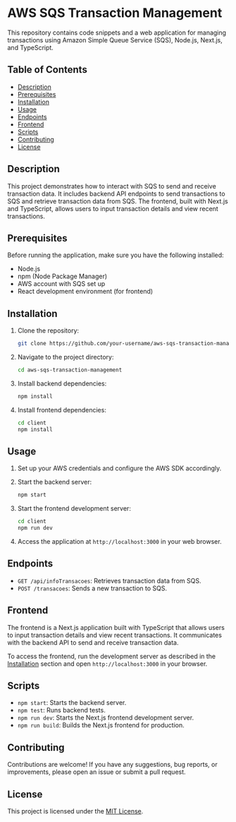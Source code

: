 # AWS SQS Transaction Management

This repository contains code snippets and a web application for managing transactions using Amazon Simple Queue Service (SQS), Node.js, Next.js, and TypeScript.

## Table of Contents

- [Description](#description)
- [Prerequisites](#prerequisites)
- [Installation](#installation)
- [Usage](#usage)
- [Endpoints](#endpoints)
- [Frontend](#frontend)
- [Scripts](#scripts)
- [Contributing](#contributing)
- [License](#license)

## Description

This project demonstrates how to interact with SQS to send and receive transaction data. It includes backend API endpoints to send transactions to SQS and retrieve transaction data from SQS. The frontend, built with Next.js and TypeScript, allows users to input transaction details and view recent transactions.

## Prerequisites

Before running the application, make sure you have the following installed:

- Node.js
- npm (Node Package Manager)
- AWS account with SQS set up
- React development environment (for frontend)

## Installation

1. Clone the repository:

   ```bash
   git clone https://github.com/your-username/aws-sqs-transaction-management.git
   ```

2. Navigate to the project directory:

   ```bash
   cd aws-sqs-transaction-management
   ```

3. Install backend dependencies:

   ```bash
   npm install
   ```

4. Install frontend dependencies:

   ```bash
   cd client
   npm install
   ```

## Usage

1. Set up your AWS credentials and configure the AWS SDK accordingly.

2. Start the backend server:

   ```bash
   npm start
   ```

3. Start the frontend development server:

   ```bash
   cd client
   npm run dev
   ```

4. Access the application at `http://localhost:3000` in your web browser.

## Endpoints

- `GET /api/infoTransacoes`: Retrieves transaction data from SQS.
- `POST /transacoes`: Sends a new transaction to SQS.

## Frontend

The frontend is a Next.js application built with TypeScript that allows users to input transaction details and view recent transactions. It communicates with the backend API to send and receive transaction data.

To access the frontend, run the development server as described in the [Installation](#installation) section and open `http://localhost:3000` in your browser.

## Scripts

- `npm start`: Starts the backend server.
- `npm test`: Runs backend tests.
- `npm run dev`: Starts the Next.js frontend development server.
- `npm run build`: Builds the Next.js frontend for production.

## Contributing

Contributions are welcome! If you have any suggestions, bug reports, or improvements, please open an issue or submit a pull request.

## License

This project is licensed under the [MIT License](LICENSE).
